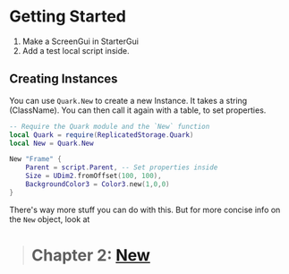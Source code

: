 # Getting Started

1. Make a ScreenGui in StarterGui
2. Add a test local script inside.

## Creating Instances

You can use `Quark.New` to create a new Instance. It takes a string (ClassName). You can then call it again with a table, to set properties.

```lua
-- Require the Quark module and the `New` function
local Quark = require(ReplicatedStorage.Quark)
local New = Quark.New

New "Frame" {
    Parent = script.Parent, -- Set properties inside
    Size = UDim2.fromOffset(100, 100),
    BackgroundColor3 = Color3.new(1,0,0)
}
```

There's way more stuff you can do with this. But for more concise info on the `New` object, look at

> # Chapter 2: [New](2.New.md)
